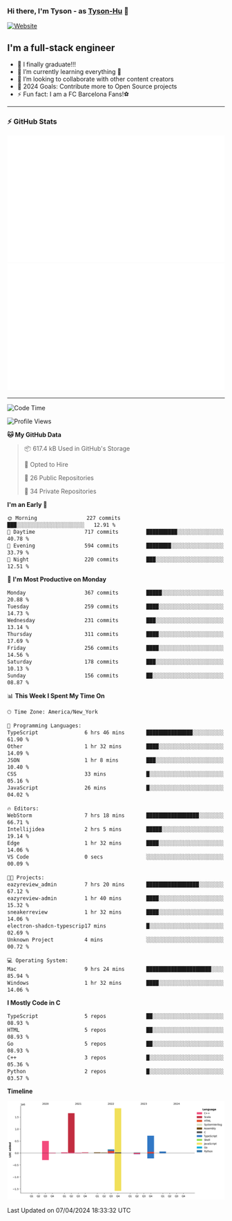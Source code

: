 ### Hi there, I'm Tyson - as [Tyson-Hu][website] 👋

[![Website](https://img.shields.io/website?label=Tianzhe.me&style=for-the-badge&url=https%3A%2F%2Ftianzhe.me)](https://tianzhe.me)


## I'm a full-stack engineer

- 🔭 I finally graduate!!!
- 🌱 I’m currently learning everything 🤣
- 👯 I’m looking to collaborate with other content creators
- 🥅 2024 Goals: Contribute more to Open Source projects
- ⚡ Fun fact: I am a FC Barcelona Fans!⚽️

---

### ⚡️ GitHub Stats
![](https://raw.githubusercontent.com/Tyson-Hu/github-stats-card/master/generated/overview.svg)
![](https://raw.githubusercontent.com/Tyson-Hu/github-stats-card/master/generated/languages.svg)

---

<!--START_SECTION:waka-->
![Code Time](http://img.shields.io/badge/Code%20Time-97%20hrs%2016%20mins-blue)

![Profile Views](http://img.shields.io/badge/Profile%20Views-0-blue)

**🐱 My GitHub Data** 

> 📦 617.4 kB Used in GitHub's Storage 
 > 
> 💼 Opted to Hire
 > 
> 📜 26 Public Repositories 
 > 
> 🔑 34 Private Repositories 
 > 
**I'm an Early 🐤** 

```text
🌞 Morning                227 commits         ███░░░░░░░░░░░░░░░░░░░░░░   12.91 % 
🌆 Daytime                717 commits         ██████████░░░░░░░░░░░░░░░   40.78 % 
🌃 Evening                594 commits         ████████░░░░░░░░░░░░░░░░░   33.79 % 
🌙 Night                  220 commits         ███░░░░░░░░░░░░░░░░░░░░░░   12.51 % 
```
📅 **I'm Most Productive on Monday** 

```text
Monday                   367 commits         █████░░░░░░░░░░░░░░░░░░░░   20.88 % 
Tuesday                  259 commits         ████░░░░░░░░░░░░░░░░░░░░░   14.73 % 
Wednesday                231 commits         ███░░░░░░░░░░░░░░░░░░░░░░   13.14 % 
Thursday                 311 commits         ████░░░░░░░░░░░░░░░░░░░░░   17.69 % 
Friday                   256 commits         ████░░░░░░░░░░░░░░░░░░░░░   14.56 % 
Saturday                 178 commits         ███░░░░░░░░░░░░░░░░░░░░░░   10.13 % 
Sunday                   156 commits         ██░░░░░░░░░░░░░░░░░░░░░░░   08.87 % 
```


📊 **This Week I Spent My Time On** 

```text
🕑︎ Time Zone: America/New_York

💬 Programming Languages: 
TypeScript               6 hrs 46 mins       ███████████████░░░░░░░░░░   61.90 % 
Other                    1 hr 32 mins        ████░░░░░░░░░░░░░░░░░░░░░   14.09 % 
JSON                     1 hr 8 mins         ███░░░░░░░░░░░░░░░░░░░░░░   10.40 % 
CSS                      33 mins             █░░░░░░░░░░░░░░░░░░░░░░░░   05.16 % 
JavaScript               26 mins             █░░░░░░░░░░░░░░░░░░░░░░░░   04.02 % 

🔥 Editors: 
WebStorm                 7 hrs 18 mins       █████████████████░░░░░░░░   66.71 % 
Intellijidea             2 hrs 5 mins        █████░░░░░░░░░░░░░░░░░░░░   19.14 % 
Edge                     1 hr 32 mins        ████░░░░░░░░░░░░░░░░░░░░░   14.06 % 
VS Code                  0 secs              ░░░░░░░░░░░░░░░░░░░░░░░░░   00.09 % 

🐱‍💻 Projects: 
eazyreview_admin         7 hrs 20 mins       █████████████████░░░░░░░░   67.12 % 
eazyreview-admin         1 hr 40 mins        ████░░░░░░░░░░░░░░░░░░░░░   15.32 % 
sneakerreview            1 hr 32 mins        ████░░░░░░░░░░░░░░░░░░░░░   14.06 % 
electron-shadcn-typescrip17 mins             █░░░░░░░░░░░░░░░░░░░░░░░░   02.69 % 
Unknown Project          4 mins              ░░░░░░░░░░░░░░░░░░░░░░░░░   00.72 % 

💻 Operating System: 
Mac                      9 hrs 24 mins       █████████████████████░░░░   85.94 % 
Windows                  1 hr 32 mins        ████░░░░░░░░░░░░░░░░░░░░░   14.06 % 
```

**I Mostly Code in C** 

```text
TypeScript               5 repos             ██░░░░░░░░░░░░░░░░░░░░░░░   08.93 % 
HTML                     5 repos             ██░░░░░░░░░░░░░░░░░░░░░░░   08.93 % 
Go                       5 repos             ██░░░░░░░░░░░░░░░░░░░░░░░   08.93 % 
C++                      3 repos             █░░░░░░░░░░░░░░░░░░░░░░░░   05.36 % 
Python                   2 repos             █░░░░░░░░░░░░░░░░░░░░░░░░   03.57 % 
```



**Timeline**

![Lines of Code chart](https://raw.githubusercontent.com/Tyson-Hu/Tyson-Hu/main/assets/bar_graph.png)


 Last Updated on 07/04/2024 18:33:32 UTC
<!--END_SECTION:waka-->


[website]: https://github.com/Tyson-Hu
